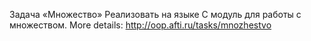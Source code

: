 Задача «Множество»
Реализовать на языке C модуль для работы с множеством.
More details:
http://oop.afti.ru/tasks/mnozhestvo
